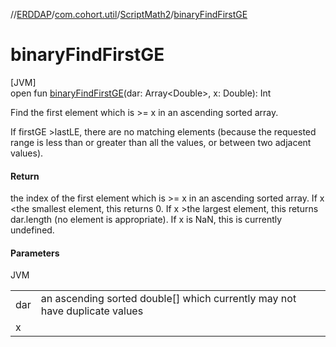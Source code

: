 //[ERDDAP](../../../index.md)/[com.cohort.util](../index.md)/[ScriptMath2](index.md)/[binaryFindFirstGE](binary-find-first-g-e.md)

# binaryFindFirstGE

[JVM]\
open fun [binaryFindFirstGE](binary-find-first-g-e.md)(dar: Array&lt;Double&gt;, x: Double): Int

Find the first element which is &gt;= x in an ascending sorted array. 

If firstGE &gt;lastLE, there are no matching elements (because the requested range is less than or greater than all the values, or between two adjacent values).

#### Return

the index of the first element which is &gt;= x in an ascending sorted array. If x &lt;the smallest element, this returns 0. If x &gt;the largest element, this returns dar.length (no element is appropriate). If x is NaN, this is currently undefined.

#### Parameters

JVM

| | |
|---|---|
| dar | an ascending sorted double[] which currently may not have duplicate values |
| x |